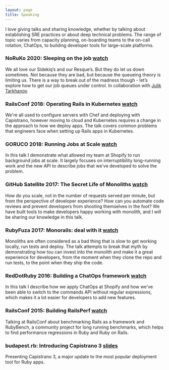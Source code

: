 ```yaml
---
layout: page
title: Speaking
---
```


<div class="speaking">
  <p>
    I love giving talks and sharing knowledge, whether by talking about establishing SRE practices or about deep technical problems. The range of topic varies from capacity planning, on-boarding teams to the on-call rotation, ChatOps, to building developer tools for large-scale platforms.
  </p>

  <h3>NoRuKo 2020: Sleeping on the job <a target="_blank" class="text-xs p-1 ml-1 uppercase" href="https://www.youtube.com/embed/aEVVbFn0_A4">watch</a></h3>

  <p>We all love our Sidekiq’s and our Resque’s. But they do let us down sometimes. Not because they are bad, but because the queueing theory is limiting us. There is a way to break out of the madness though - let’s explore how to get our job queues under control. In collaboration with <a href="http://live.julik.nl/" target="_blank">Julik Tarkhanov</a>.</p>

  <h3>RailsConf 2018: Operating Rails in Kubernetes <a target="_blank" class="text-xs p-1 ml-1 uppercase" href="https://www.youtube.com/embed/KKtS0QD5ERM">watch</a></h3>

  <p>We're all used to configure servers with Chef and deploying with Capistrano, however moving to cloud and Kubernetes requires a change in the approach to how we deploy apps. The talk covers common problems that engineers face when setting up Rails apps in Kubernetes.</p>

  <h3>GORUCO 2018: Running Jobs at Scale <a target="_blank" class="text-xs p-1 ml-1 uppercase" href="https://www.youtube.com/embed/XvnWjsmAl60">watch</a></h3>

  <p>In this talk I demonstrate what allowed my team at Shopify to run background jobs at scale. It largely focuses on interruptibility long-running work and the new API to describe jobs that we've developed to solve the problem.</p>

  <h3>GitHub Satellite 2017: The Secret Life of Monoliths <a target="_blank" class="text-xs p-1 ml-1 uppercase" href="https://www.youtube.com/watch?v=CBJMCt9bAbM">watch</a></h3>

  <p>How do you scale, not in the number of requests served per minute, but from the perspective of developer experience? How can you automate code reviews and prevent developers from shooting themselves in the foot? We have built tools to make developers happy working with monolith, and I will be sharing our knowledge in this talk.</p>

  <h3>RubyFuza 2017: Monorails: deal with it <a target="_blank" class="text-xs p-1 ml-1 uppercase" href="https://www.youtube.com/watch?v=iwFom6BV65E">watch</a></h3>

  <p>Monoliths are often considered as a bad thing that is slow to get working locally, run tests and deploy. The talk attempts to break that myth by demonstrating how tou can invest into the monolith and make it a great experience for developers, from the moment when they clone the repo and run tests, to the point when they ship the code.</p>

  <h3>RedDotRuby 2016: Building a ChatOps framework <a target="_blank" class="text-xs p-1 ml-1 uppercase" href="https://www.youtube.com/watch?v=bnwrkVXu-cw">watch</a></h3>

  <p>In this talk I describe how we apply ChatOps at Shopify and how we've been able to switch to the commands API without regular expressions, which makes it a lot easier for developers to add new features.</p>

  <h3>RailsConf 2015: Building RailsPerf <a target="_blank" class="text-xs p-1 ml-1 uppercase" href="https://www.youtube.com/embed/BvUsy_Qb9Es">watch</a></h3>

  <p>Talking at RailsConf about benchmarking Rails as a framework and RubyBench, a community project for long running benchmarks, which helps to find performance regressions in Ruby and Ruby on Rails.</p>

  <h3>budapest.rb: Introducing Capistrano 3 <a target="_blank" class="text-xs p-1 ml-1 uppercase" href="https://speakerdeck.com/kirs/capistrano-3">slides</a></h3>

  <p>Presenting Capistrano 3, a major update to the most popular deployment tool for Ruby apps.</p>
</div>
